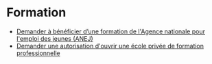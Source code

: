 # Formation

* [Demander à bénéficier d’une formation de l'Agence nationale pour l'emploi des jeunes (ANEJ)](demander-a-beneficier-dune-formation-de-lagence-nationale-pour-lemploi-des-jeunes-anej.md)
* [Demander une autorisation d'ouvrir une école privée de formation professionnelle](demander-une-autorisation-douvrir-une-ecole-privee-de-formation-professionnelle.md)
